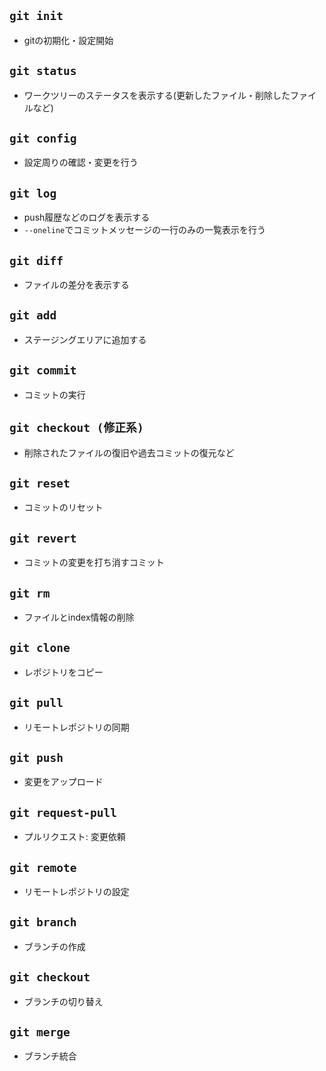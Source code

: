 ## `git init`
- gitの初期化・設定開始

## `git status`
- ワークツリーのステータスを表示する(更新したファイル・削除したファイルなど)

## `git config`
- 設定周りの確認・変更を行う

## `git log`
- push履歴などのログを表示する
- `--oneline`でコミットメッセージの一行のみの一覧表示を行う

## `git diff`
- ファイルの差分を表示する

## `git add`
- ステージングエリアに追加する

## `git commit`
- コミットの実行

## `git checkout (修正系)`
- 削除されたファイルの復旧や過去コミットの復元など

## `git reset`
- コミットのリセット

## `git revert`
- コミットの変更を打ち消すコミット

## `git rm`
- ファイルとindex情報の削除

## `git clone`
- レポジトリをコピー    

## `git pull`
- リモートレポジトリの同期

## `git push`
- 変更をアップロード

## `git request-pull`
- プルリクエスト: 変更依頼

## `git remote`
- リモートレポジトリの設定

## `git branch`
- ブランチの作成

## `git checkout`
- ブランチの切り替え

## `git merge`
- ブランチ統合


